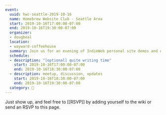 ```yaml
---
event:
  uuid: hwc-seattle-2019-10-16
  name: Homebrew Website Club - Seattle Area
  start: 2019-10-16T17:00:00-07:00
  end: 2019-10-16T19:30:00-07:00
  organizer:
  - dougbeal
  location:
  - wayward-coffeehouse
  summary: Join us for an evening of IndieWeb personal site demos and discussions!
  schedule:
  - description: "[optional] quite writing time"
    start: 2019-10-16T17:00:00-07:00
    end: 2019-10-16T18:30:00-07:00
  - description: meetup, discussion, updates
    start: 2019-10-16T18:30:00-07:00
    end: 2019-10-16T19:30:00-07:00
  category: 🌲
---
```


Just show up, and feel free to [[RSVP]] by adding yourself to the wiki or send an RSVP to this page.

